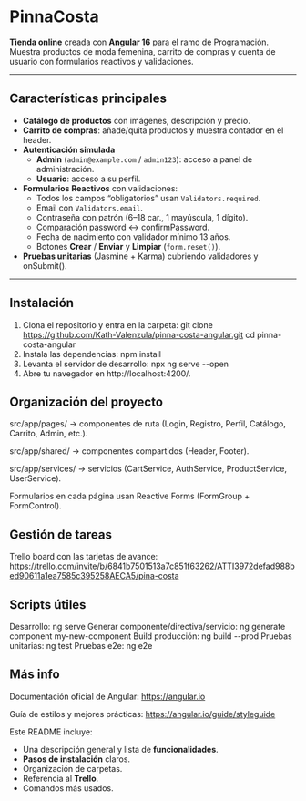 # PinnaCosta

 **Tienda online** creada con **Angular 16** para el ramo de Programación. Muestra productos de moda femenina, carrito de compras y cuenta de usuario con formularios reactivos y validaciones.

---

##  Características principales

- **Catálogo de productos** con imágenes, descripción y precio.
- **Carrito de compras**: añade/quita productos y muestra contador en el header.
- **Autenticación simulada**  
  - **Admin** (`admin@example.com` / `admin123`): acceso a panel de administración.  
  - **Usuario**: acceso a su perfil.  
- **Formularios Reactivos** con validaciones:
  - Todos los campos “obligatorios” usan `Validators.required`.
  - Email con `Validators.email`.
  - Contraseña con patrón (6–18 car., 1 mayúscula, 1 dígito).
  - Comparación password ↔ confirmPassword.
  - Fecha de nacimiento con validador mínimo 13 años.
  - Botones **Crear** / **Enviar** y **Limpiar** (`form.reset()`).
- **Pruebas unitarias** (Jasmine + Karma) cubriendo validadores y onSubmit().

---

##  Instalación

1. Clona el repositorio y entra en la carpeta:
   git clone https://github.com/Kath-Valenzula/pinna-costa-angular.git
   cd pinna-costa-angular
2. Instala las dependencias:
   npm install
3. Levanta el servidor de desarrollo:
   npx ng serve --open
4. Abre tu navegador en http://localhost:4200/.


##  Organización del proyecto
  src/app/pages/ → componentes de ruta (Login, Registro, Perfil, Catálogo, Carrito, Admin, etc.).

  src/app/shared/ → componentes compartidos (Header, Footer).

  src/app/services/ → servicios (CartService, AuthService, ProductService, UserService).

  Formularios en cada página usan Reactive Forms (FormGroup + FormControl).

##  Gestión de tareas
Trello board con las tarjetas de avance:
https://trello.com/invite/b/6841b7501513a7c851f63262/ATTI3972defad988bed90611a1ea7585c395258AECA5/pina-costa

## Scripts útiles
Desarrollo:
ng serve
Generar componente/directiva/servicio:
ng generate component my-new-component
Build producción:
ng build --prod
Pruebas unitarias:
ng test
Pruebas e2e:
ng e2e

## Más info
Documentación oficial de Angular: https://angular.io

Guía de estilos y mejores prácticas: https://angular.io/guide/styleguide


Este README incluye:

- Una descripción general y lista de **funcionalidades**.
- **Pasos de instalación** claros.
- Organización de carpetas.
- Referencia al **Trello**.
- Comandos más usados.


